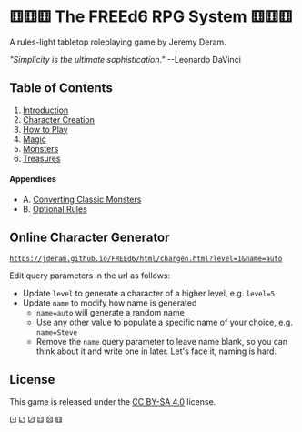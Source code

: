 # ⚅⚅⚅ The FREEd6 RPG System ⚅⚅⚅

A rules-light tabletop roleplaying game by Jeremy Deram.

*"Simplicity is the ultimate sophistication."* --Leonardo DaVinci


## Table of Contents
1. [Introduction](rules/book1/01_introduction.md)
2. [Character Creation](rules/book1/02_character_creation.md)
3. [How to Play](rules/book1/03_how_to_play.md)
4. [Magic](rules/book1/04_magic.md)
5. [Monsters](rules/book2/05_monsters.md)
6. [Treasures](rules/book2/06_treasures.md)

#### Appendices
- A. [Converting Classic Monsters](rules/book3/appendix_a_converting_monsters.md)
- B. [Optional Rules](rules/book3/appendix_b_optional_rules.md)

## Online Character Generator
[`https://jderam.github.io/FREEd6/html/chargen.html?level=1&name=auto`](https://jderam.github.io/FREEd6/html/chargen.html?level=1&name=auto)

Edit query parameters in the url as follows:
- Update `level` to generate a character of a higher level, e.g. `level=5`
- Update `name` to modify how name is generated
  - `name=auto` will generate a random name
  - Use any other value to populate a specific name of your choice, e.g. `name=Steve`
  - Remove the `name` query parameter to leave name blank, so you can think about it and write one in later. Let's face it, naming is hard.

## License
This game is released under the [CC BY-SA 4.0](https://creativecommons.org/licenses/by-sa/4.0/) license.


⚀ ⚁ ⚂ ⚃ ⚄ ⚅
